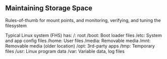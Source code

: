 ## Maintaining Storage Space
Rules-of-thumb for mount points, and monitoring, verifying, and tuning the filesystem

Typical Linux system (FHS) has:
/: root
/boot: Boot loader files
/etc: System and app config files
/home: User files
/media: Removable media
/mnt: Removable media (older location)
/opt: 3rd-party apps
/tmp: Temporary files
/usr: Linux program data
/var: Variable data, log files
